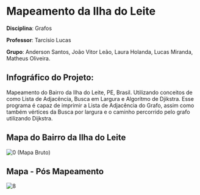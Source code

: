 # Mapeamento da Ilha do Leite

**Disciplina**: Grafos

**Professor**: Tarcísio Lucas

**Grupo**: Anderson Santos, João Vitor Leão, Laura Holanda, Lucas Miranda, Matheus Oliveira.


## Infográfico do Projeto:
Mapeamento do Bairro da Ilha do Leite, PE, Brasil. Utilizando conceitos de como Lista de Adjacência, Busca em Largura e Algorítmo de Djikstra. 
Esse programa é capaz de imprimir a Lista de Adjacência do Grafo, assim como também vértices da Busca por largura e o caminho percorrido pelo grafo utilizando Dijkstra.

## Mapa do Bairro da Ilha do Leite
![0 (Mapa Bruto)](https://user-images.githubusercontent.com/54013675/184714151-ab37afa8-69e1-4642-9d4f-0889d21a08cc.png)

## Mapa - Pós Mapeamento
![8](https://user-images.githubusercontent.com/54013675/187087937-dc2d76a7-be88-4b67-825e-2b683dfff325.png)


